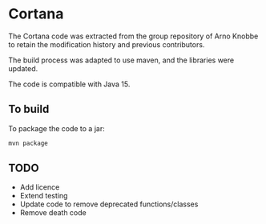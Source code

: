 # Cortana

The Cortana code was extracted from the group repository of Arno Knobbe to retain the modification history and previous contributors.

The build process was adapted to use maven, and the libraries were updated.

The code is compatible with Java 15. 

## To build
To package the code to a jar:
```bash
mvn package
```

## TODO

* Add licence
* Extend testing
* Update code to remove deprecated functions/classes
* Remove death code
